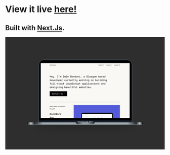 # View it live [here!](https://www.dalebandoni.com/)

## Built with [Next.Js](https://nextjs.org/).

![Thumbnail](public/assets/images/portfolio.png)
